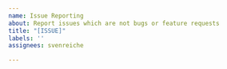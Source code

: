 ```yaml
---
name: Issue Reporting
about: Report issues which are not bugs or feature requests
title: "[ISSUE]"
labels: ''
assignees: svenreiche

---
```




